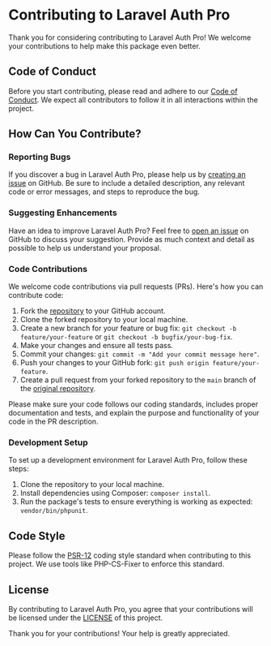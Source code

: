 # Contributing to Laravel Auth Pro

Thank you for considering contributing to Laravel Auth Pro! We welcome your contributions to help make this package even better.

## Code of Conduct

Before you start contributing, please read and adhere to our [Code of Conduct](CODE_OF_CONDUCT.md). We expect all contributors to follow it in all interactions within the project.

## How Can You Contribute?

### Reporting Bugs

If you discover a bug in Laravel Auth Pro, please help us by [creating an issue](https://github.com/a1383n/laravel-auth-pro/issues) on GitHub. Be sure to include a detailed description, any relevant code or error messages, and steps to reproduce the bug.

### Suggesting Enhancements

Have an idea to improve Laravel Auth Pro? Feel free to [open an issue](https://github.com/a1383n/laravel-auth-pro/issues) on GitHub to discuss your suggestion. Provide as much context and detail as possible to help us understand your proposal.

### Code Contributions

We welcome code contributions via pull requests (PRs). Here's how you can contribute code:

1. Fork the [repository](https://github.com/a1383n/laravel-auth-pro) to your GitHub account.
2. Clone the forked repository to your local machine.
3. Create a new branch for your feature or bug fix: `git checkout -b feature/your-feature` or `git checkout -b bugfix/your-bug-fix`.
4. Make your changes and ensure all tests pass.
5. Commit your changes: `git commit -m "Add your commit message here"`.
6. Push your changes to your GitHub fork: `git push origin feature/your-feature`.
7. Create a pull request from your forked repository to the `main` branch of the [original repository](https://github.com/a1383n/laravel-auth-pro).

Please make sure your code follows our coding standards, includes proper documentation and tests, and explain the purpose and functionality of your code in the PR description.

### Development Setup

To set up a development environment for Laravel Auth Pro, follow these steps:

1. Clone the repository to your local machine.
2. Install dependencies using Composer: `composer install`.
3. Run the package's tests to ensure everything is working as expected: `vendor/bin/phpunit`.

## Code Style

Please follow the [PSR-12](https://www.php-fig.org/psr/psr-12/) coding style standard when contributing to this project. We use tools like PHP-CS-Fixer to enforce this standard.

## License

By contributing to Laravel Auth Pro, you agree that your contributions will be licensed under the [LICENSE](../LICENSE) of this project.

Thank you for your contributions! Your help is greatly appreciated.

